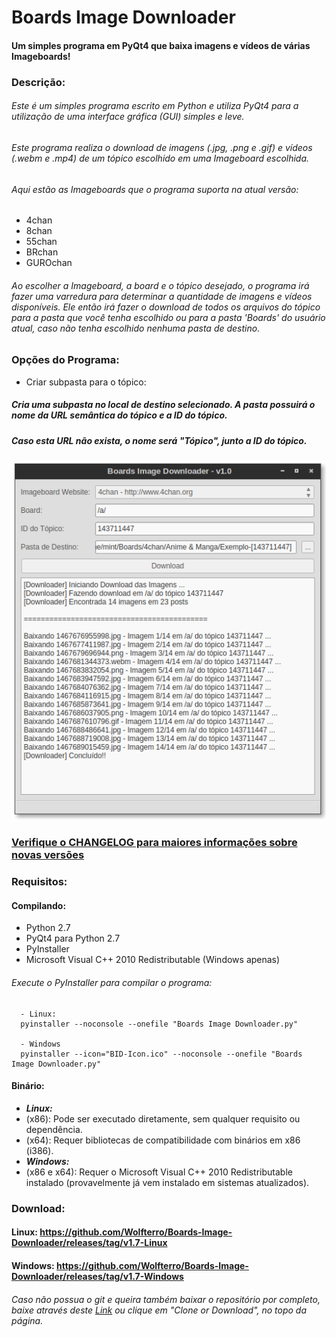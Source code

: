 # Boards Image Downloader
#### Um simples programa em PyQt4 que baixa imagens e vídeos de várias Imageboards!

### Descrição:

###### Este é um simples programa escrito em Python e utiliza PyQt4 para a utilização de uma interface gráfica (GUI) simples e leve.

###### Este programa realiza o download de imagens (.jpg, .png e .gif) e vídeos (.webm e .mp4) de um tópico escolhido em uma Imageboard escolhida.

###### Aqui estão as Imageboards que o programa suporta na atual versão:
- 4chan
- 8chan
- 55chan
- BRchan
- GUROchan

###### Ao escolher a Imageboard, a board e o tópico desejado, o programa irá fazer uma varredura para determinar a quantidade de imagens e vídeos disponíveis. Ele então irá fazer o download de todos os arquivos do tópico para a pasta que você tenha escolhido ou para a pasta 'Boards' do usuário atual, caso não tenha escolhido nenhuma pasta de destino.

### Opções do Programa:

- Criar subpasta para o tópico:

##### Cria uma subpasta no local de destino selecionado. A pasta possuirá o nome da URL semântica do tópico e a ID do tópico.
##### Caso esta URL não exista, o nome será "Tópico", junto a ID do tópico.

![Boards Image Downloader](https://raw.githubusercontent.com/Wolfterro/wolfterro.github.io/master/posts/img/imagens_de_projetos/boards_image_downloader.png)

### [Verifique o CHANGELOG para maiores informações sobre novas versões](https://raw.github.com/Wolfterro/Boards-Image-Downloader/master/CHANGELOG.txt)

### Requisitos:

#### Compilando:
- Python 2.7
- PyQt4 para Python 2.7
- PyInstaller
- Microsoft Visual C++ 2010 Redistributable (Windows apenas)

###### Execute o PyInstaller para compilar o programa:

      - Linux:
      pyinstaller --noconsole --onefile "Boards Image Downloader.py"
      
      - Windows
      pyinstaller --icon="BID-Icon.ico" --noconsole --onefile "Boards Image Downloader.py"

#### Binário:
- ***Linux:*** 
- (x86): Pode ser executado diretamente, sem qualquer requisito ou dependência.
- (x64): Requer bibliotecas de compatibilidade com binários em x86 (i386).
- ***Windows:*** 
- (x86 e x64): Requer o Microsoft Visual C++ 2010 Redistributable instalado (provavelmente já vem instalado em sistemas atualizados).

### Download:

#### Linux: https://github.com/Wolfterro/Boards-Image-Downloader/releases/tag/v1.7-Linux

#### Windows: https://github.com/Wolfterro/Boards-Image-Downloader/releases/tag/v1.7-Windows

###### Caso não possua o git e queira também baixar o repositório por completo, baixe através deste [Link](https://github.com/Wolfterro/Boards-Image-Downloader/archive/master.zip) ou clique em "Clone or Download", no topo da página.
